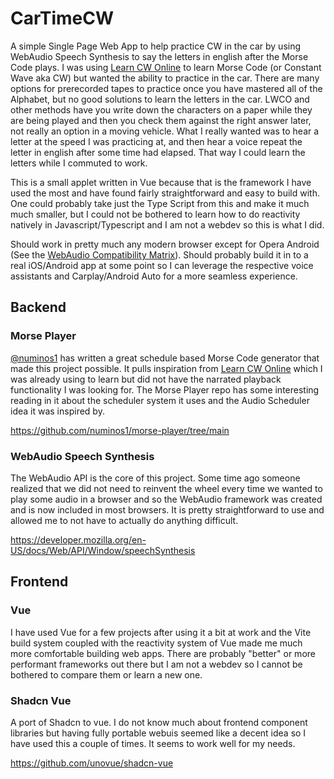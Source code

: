 # CarTimeCW
A simple Single Page Web App to help practice CW in the car by using WebAudio Speech Synthesis to say the letters in english after the Morse Code plays.
I was using [Learn CW Online](https://lcwo.net/) to learn Morse Code (or Constant Wave aka CW) but wanted the ability to practice in the car. There are many options for prerecorded tapes to practice once you have mastered all of the Alphabet, but no good solutions to learn the letters in the car. LWCO and other methods have you write down the characters on a paper while they are being played and then you check them against the right answer later, not really an option in a moving vehicle. What I really wanted was to hear a letter at the speed I was practicing at, and then hear a voice repeat the letter in english after some time had elapsed. That way I could learn the letters while I commuted to work.

This is a small applet written in Vue because that is the framework I have used the most and have found fairly straightforward and easy to build with. One could probably take just the Type Script from this and make it much much smaller, but I could not be bothered to learn how to do reactivity natively in Javascript/Typescript and I am not a webdev so this is what I did.

Should work in pretty much any modern browser except for Opera Android (See the [WebAudio Compatibility Matrix](https://developer.mozilla.org/en-US/docs/Web/API/Window/speechSynthesis#browser_compatibility)). Should probably build it in to a real iOS/Android app at some point so I can leverage the respective voice assistants and Carplay/Android Auto for a more seamless experience.

## Backend

### Morse Player
[@numinos1](https://github.com/numinos1) has written a great schedule based Morse Code generator that made this project possible. It pulls inspiration from [Learn CW Online](https://lcwo.net/) which I was already using to learn but did not have the narrated playback functionality I was looking for. The Morse Player repo has some interesting reading in it about the scheduler system it uses and the Audio Scheduler idea it was inspired by.

https://github.com/numinos1/morse-player/tree/main


### WebAudio Speech Synthesis
The WebAudio API is the core of this project. Some time ago someone realized that we did not need to reinvent the wheel every time we wanted to play some audio in a browser and so the WebAudio framework was created and is now included in most browsers. It is pretty straightforward to use and allowed me to not have to actually do anything difficult.

https://developer.mozilla.org/en-US/docs/Web/API/Window/speechSynthesis

## Frontend

### Vue
I have used Vue for a few projects after using it a bit at work and the Vite build system coupled with the reactivity system of Vue made me much more comfortable building web apps. There are probably "better" or more performant frameworks out there but I am not a webdev so I cannot be bothered to compare them or learn a new one.

### Shadcn Vue
A port of Shadcn to vue. I do not know much about frontend component libraries but having fully portable webuis seemed like a decent idea so I have used this a couple of times. It seems to work well for my needs.

https://github.com/unovue/shadcn-vue

